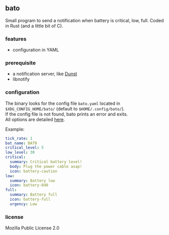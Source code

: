 ## bato

Small program to send a notification when battery is critical, low, full. Coded in Rust (and a little bit of C).

### features

* configuration in YAML

### prerequisite

- a notification server, like [Dunst](https://dunst-project.org/)
- libnotify

### configuration

The binary looks for the config file `bato.yaml` located in `$XDG_CONFIG_HOME/bato/` (default to `$HOME/.config/bato/`).\
If the config file is not found, bato prints an error and exits.\
All options are detailed [here](https://github.com/doums/bato/blob/master/bato.yaml).

Example:
```yaml
tick_rate: 1
bat_name: BAT0
critical_level: 5
low_level: 30
critical:
  summary: Critical battery level!
  body: Plug the power cable asap!
  icon: battery-caution
low:
  summary: Battery low
  icon: battery-040
full:
  summary: Battery full
  icon: battery-full
  urgency: Low
```

### license
Mozilla Public License 2.0

